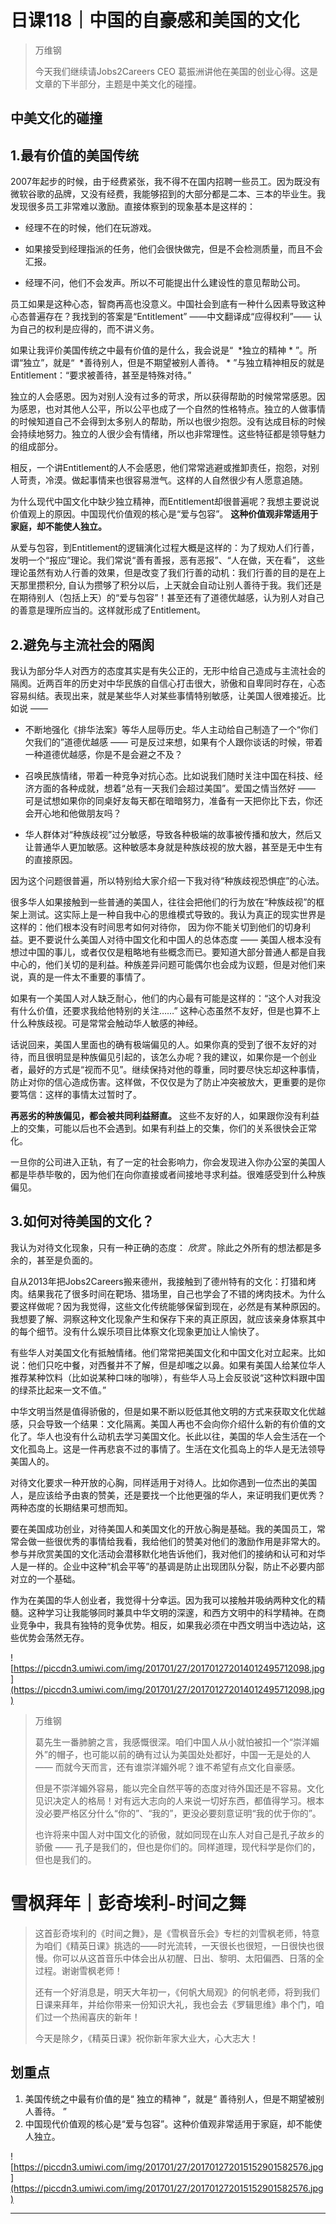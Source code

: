 # 日课118｜中国的自豪感和美国的文化

> 万维钢
> 
> 今天我们继续请Jobs2Careers CEO 葛振洲讲他在美国的创业心得。这是文章的下半部分，主题是中美文化的碰撞。

## 中美文化的碰撞

## 1.最有价值的美国传统

2007年起步的时候，由于经费紧张，我不得不在国内招聘一些员工。因为既没有微软谷歌的品牌，又没有经费，我能够招到的大部分都是二本、三本的毕业生。我发现很多员工非常难以激励。直接体察到的现象基本是这样的：

* 经理不在的时候，他们在玩游戏。

* 如果接受到经理指派的任务，他们会很快做完，但是不会检测质量，而且不会汇报。

* 经理不问，他们不会发声。所以不可能提出什么建设性的意见帮助公司。

员工如果是这种心态，智商再高也没意义。中国社会到底有一种什么因素导致这种心态普遍存在？我找到的答案是“Entitlement” ——中文翻译成“应得权利”—— 认为自己的权利是应得的，而不讲义务。

如果让我评价美国传统之中最有价值的是什么，我会说是“  *独立的精神 * ”。所谓“独立”，就是“  *善待别人，但是不期望被别人善待。 * ”与独立精神相反的就是Entitlement：“要求被善待，甚至是特殊对待。”

独立的人会感恩。因为对别人没有过多的苛求，所以获得帮助的时候常常感恩。因为感恩，也对其他人公平，所以公平也成了一个自然的性格特点。独立的人做事情的时候知道自己不会得到太多别人的帮助，所以也很少抱怨。没有达成目标的时候会持续地努力。独立的人很少会有情绪，所以也非常理性。这些特征都是领导魅力的组成部分。

相反，一个讲Entitlement的人不会感恩，他们常常逃避或推卸责任，抱怨，对别人苛责，冷漠。做起事情来也很容易泄气。这样的人自然很少有人愿意追随。

为什么现代中国文化中缺少独立精神，而Entitlement却很普遍呢？我想主要说说价值观上的原因。中国现代价值观的核心是“爱与包容”。 **这种价值观非常适用于家庭，却不能使人独立。**

从爱与包容，到Entitlement的逻辑演化过程大概是这样的：为了规劝人们行善，发明一个“报应”理论。我们常说“善有善报，恶有恶报”、“人在做，天在看”， 这些理论虽然有劝人行善的效果，但是改变了我们行善的动机：我们行善的目的是在上天那里攒积分, 自认为攒够了积分以后，上天就会自动让别人善待于我。我们还是在期待别人（包括上天）的“爱与包容”！甚至还有了道德优越感，认为别人对自己的善意是理所应当的。这样就形成了Entitlement。 

## 2.避免与主流社会的隔阂

我认为部分华人对西方的态度其实是有失公正的，无形中给自己造成与主流社会的隔阂。近两百年的历史对中华民族的自信心打击很大，骄傲和自卑同时存在，心态容易纠结。表现出来，就是某些华人对某些事情特别敏感，让美国人很难接近。比如说 ——

* 不断地强化《排华法案》等华人屈辱历史。华人主动给自己制造了一个“你们欠我们的”道德优越感 —— 可是反过来想，如果有个人跟你谈话的时候，带着一种道德优越感，你是不是会避之不及？

* 召唤民族情绪，带着一种竞争对抗心态。比如说我们随时关注中国在科技、经济方面的各种成就，想着“总有一天我们会超过美国”。爱国之情当然好 —— 可是试想如果你的同桌好友每天都在暗暗努力，准备有一天把你比下去，你还会开心地和他做朋友吗？

* 华人群体对“种族歧视”过分敏感，导致各种极端的故事被传播和放大，然后又让普通华人更加敏感。这种敏感本身就是种族歧视的放大器，甚至是无中生有的直接原因。

因为这个问题很普遍，所以特别给大家介绍一下我对待“种族歧视恐惧症”的心法。

很多华人如果接触到一些普通的美国人，往往会把他们的行为放在“种族歧视”的框架上测试。这实际上是一种自我中心的思维模式导致的。我认为真正的现实世界是这样的：他们根本没有时间思考如何对待你， 因为你不能关切到他们的切身利益。更不要说什么美国人对待中国文化和中国人的总体态度 —— 美国人根本没有想过中国的事儿，或者仅仅是粗略地有些概念而已。要知道大部分普通人都是自我中心的，他们关切的是利益。种族差异问题可能偶尔也会成为议题，但是对他们来说，真的是一件太不重要的事情了。

如果有一个美国人对人缺乏耐心，他们的内心最有可能是这样的：“这个人对我没有什么价值，还要求我给他特别的关注……” 这种心态虽然不友好，但是也算不上什么种族歧视。可是常常会触动华人敏感的神经。

话说回来，美国人里面也的确有极端偏见的人。如果你真的受到了很不友好的对待，而且很明显是种族偏见引起的，该怎么办呢？我的建议，如果你是一个创业者，最好的方式是“视而不见”。继续保持对他的尊重，同时要尽快忘却这种事情，防止对你的信心造成伤害。这样做，不仅仅是为了防止冲突被放大，更重要的是你要笃信：这样的事情太过暂时了。

 **再恶劣的种族偏见，都会被共同利益掰直。** 这些不友好的人，如果跟你没有利益上的交集，可能以后也不会遇到。如果有利益上的交集，你们的关系很快会正常化。

一旦你的公司进入正轨，有了一定的社会影响力，你会发现进入你办公室的美国人都是毕恭毕敬的，因为他们在向你直接或者间接地寻求利益。很难感受到什么种族偏见。

## 3.如何对待美国的文化？

我认为对待文化现象，只有一种正确的态度： *欣赏* 。除此之外所有的想法都是多余的，甚至是负面的。

自从2013年把Jobs2Careers搬来德州，我接触到了德州特有的文化：打猎和烤肉。结果我花了很多时间在靶场、猎场里，自己也学会了不错的烤肉技术。为什么要这样做呢？因为我觉得，这些文化传统能够保留到现在，必然是有某种原因的。我想要了解、洞察这种文化现象产生和保存下来的真正原因，就应该亲身体察其中的每个细节。没有什么娱乐项目比体察文化现象更加让人愉快了。

有些华人对美国文化有抵触情绪。他们常常把美国文化和中国文化对立起来。比如说：他们只吃中餐，对西餐并不了解，但是却嗤之以鼻。如果有美国人给某位华人推荐某种饮料（比如说某种口味的咖啡），有些华人马上会反驳说“这种饮料跟中国的绿茶比起来一文不值。” 

中华文明当然是值得骄傲的，但是如果不断以贬低其他文明的方式来获取文化优越感，只会导致一个结果：文化隔离。美国人再也不会向你介绍什么新的有价值的文化了。华人也没有什么动机去学习美国文化。长此以往，美国的华人会生活在一个文化孤岛上。这是一件再悲哀不过的事情了。生活在文化孤岛上的华人是无法领导美国人的。

对待文化要求一种开放的心胸，同样适用于对待人。比如你遇到一位杰出的美国人，是应该给予由衷的赞美，还是要找一个比他更强的华人，来证明我们更优秀？两种态度的长期结果可想而知。

要在美国成功创业，对待美国人和美国文化的开放心胸是基础。我的美国员工，常常会做一些很优秀的事情给我看，我给他们的赞美对他们的激励作用是非常大的。参与并欣赏美国的文化活动会潜移默化地告诉他们，我对他们的接纳和认可和对华人是一样的。企业中这种“机会平等”的基调是防止出现团队分裂，防止不必要内部对立的一个基础。

作为在美国的华人创业者，我觉得十分幸运。因为我可以接触并吸纳两种文化的精髓。这种学习让我能够同时兼具中华文明的深邃，和西方文明中的科学精神。在商业竞争中，我具有独特的竞争优势。相反，如果我必须在中西文明当中选边站，这些优势会荡然无存。 

![https://piccdn3.umiwi.com/img/201701/27/201701272014012495712098.jpg](https://piccdn3.umiwi.com/img/201701/27/201701272014012495712098.jpg)

> 万维钢
> 
> 葛先生一番肺腑之言，我感慨很深。咱们中国人从小就怕被扣一个“崇洋媚外”的帽子，也可能以前的确有过认为美国处处都好，中国一无是处的人 —— 而就今天而言，还有谁崇洋媚外呢？谁不希望有点文化自豪感。
> 
> 但是不崇洋媚外容易，能以完全自然平等的态度对待外国还是不容易。文化见识决定人的格局！对有远大志向的人来说一切好东西，都值得学习。根本没必要严格区分什么“你的”、“我的”，更没必要刻意证明“我的优于你的”。
> 
> 也许将来中国人对中国文化的骄傲，就如同现在山东人对自己是孔子故乡的骄傲 —— 孔子是我们的，但也是你们的。同样道理，现代科学是你们的，但也是我们的。

# 雪枫拜年｜彭奇埃利-时间之舞

> 这首彭奇埃利的《时间之舞》，是《雪枫音乐会》专栏的刘雪枫老师，特意为咱们《精英日课》挑选的——时光流转，一天很长也很短，一日很快也很慢。你可以从这首音乐中体会出从初醒、日出、黎明、太阳偏西、日落的全过程。谢谢雪枫老师！
> 
> 还有一个好消息是，明天大年初一，《何帆大局观》的何帆老师，将到我们日课来拜年，并给你带来一份知识大礼，我也会去《罗辑思维》串个门，咱们过一个热闹喜庆的新年！
> 
> 今天是除夕，《精英日课》祝你新年家大业大，心大志大！

## 划重点

1. 美国传统之中最有价值的是“ 独立的精神 ”，就是“ 善待别人，但是不期望被别人善待。 ”
2. 中国现代价值观的核心是“爱与包容”。这种价值观非常适用于家庭，却不能使人独立。

![https://piccdn3.umiwi.com/img/201701/27/201701272015152901582576.jpg](https://piccdn3.umiwi.com/img/201701/27/201701272015152901582576.jpg)

---
